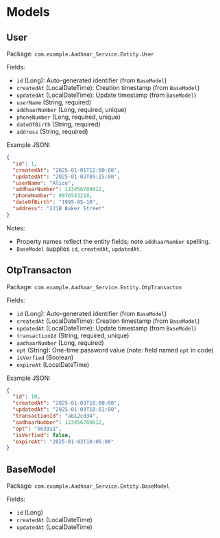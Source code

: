 # Models

## User
Package: `com.example.Aadhaar_Service.Entity.User`

Fields:
- `id` (Long): Auto-generated identifier (from `BaseModel`)
- `createdAt` (LocalDateTime): Creation timestamp (from `BaseModel`)
- `updatedAt` (LocalDateTime): Update timestamp (from `BaseModel`)
- `userName` (String, required)
- `addhaarNumber` (Long, required, unique)
- `phoneNumber` (Long, required, unique)
- `dateOfBirth` (String, required)
- `address` (String, required)

Example JSON:
```json
{
  "id": 1,
  "createdAt": "2025-01-01T12:00:00",
  "updatedAt": "2025-01-02T09:15:00",
  "userName": "Alice",
  "addhaarNumber": 123456789012,
  "phoneNumber": 9876543210,
  "dateOfBirth": "1995-05-10",
  "address": "221B Baker Street"
}
```

Notes:
- Property names reflect the entity fields; note `addhaarNumber` spelling.
- `BaseModel` supplies `id`, `createdAt`, `updatedAt`.

## OtpTransacton
Package: `com.example.Aadhaar_Service.Entity.OtpTransacton`

Fields:
- `id` (Long): Auto-generated identifier (from `BaseModel`)
- `createdAt` (LocalDateTime): Creation timestamp (from `BaseModel`)
- `updatedAt` (LocalDateTime): Update timestamp (from `BaseModel`)
- `transactionId` (String, required, unique)
- `aadhaarNumber` (Long, required)
- `opt` (String): One-time password value (note: field named `opt` in code)
- `isVerfied` (Boolean)
- `expireAt` (LocalDateTime)

Example JSON:
```json
{
  "id": 10,
  "createdAt": "2025-01-03T10:00:00",
  "updatedAt": "2025-01-03T10:01:00",
  "transactionId": "ab12cd34",
  "aadhaarNumber": 123456789012,
  "opt": "563911",
  "isVerfied": false,
  "expireAt": "2025-01-03T10:05:00"
}
```

## BaseModel
Package: `com.example.Aadhaar_Service.Entity.BaseModel`

Fields:
- `id` (Long)
- `createdAt` (LocalDateTime)
- `updatedAt` (LocalDateTime)
